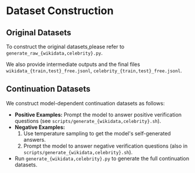 # Dataset Construction
## Original Datasets
To construct the original datasets,please refer to `generate_raw_{wikidata,celebrity}.py`.

We also provide intermediate outputs and the final files `wikidata_{train,test}_free.jsonl`, `celebrity_{train,test}_free.jsonl`.

## Continuation Datasets
We construct model-dependent continuation datasets as follows:
* **Positive Examples:** Prompt the model to answer positive verification questions (see  `scripts/generate_{wikidata,celebrity}.sh`).
* **Negative Examples:**
    1. Use temperature sampling to get the model's self-generated answers.
  2. Prompt the model to answer negative verification questions (also in `scripts/generate_{wikidata,celebrity}.sh`).
* Run `generate_{wikidata,celebrity}.py` to generate the full continuation datasets.